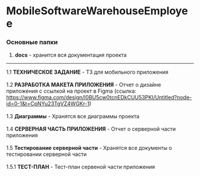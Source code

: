 # MobileSoftwareWarehouseEmployee
### Основные папки

1. **docs** - хранится вся документация проекта


-----


1.1 **ТЕХНИЧЕСКОЕ ЗАДАНИЕ** - ТЗ для мобильного приложения <br /> <br />
1.2 **РАЗРАБОТКА МАКЕТА ПРИЛОЖЕНИЯ** - Отчет о дизайне приложения с ссылкой на проект в Figma (ссылка: https://www.figma.com/design/I0BU5cw0tcnEDkCUU53PKI/Untitled?node-id=0-1&t=CpNYu23TgVZ4WGKr-1) <br /> <br />
1.3 **Диаграммы** - Хранятся все диаграммы проекта <br /> <br />
1.4 **СЕРВЕРНАЯ ЧАСТЬ ПРИЛОЖЕНИЯ** - Отчет о серверной части приложения <br /> <br />
1.5 **Тестирование серверной части** - Хранятся все документы о тестировании серверной части <br /> <br />
1.5.1 **ТЕСТ-ПЛАН** - Тест-план сервеной части приложения <br /> <br />
